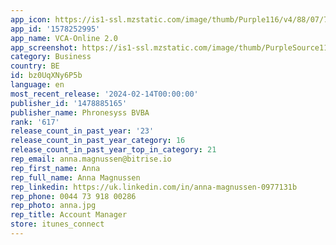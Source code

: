 ```yaml
---
app_icon: https://is1-ssl.mzstatic.com/image/thumb/Purple116/v4/88/07/71/88077147-822b-3e18-af64-4c74a9d5a15a/AppIcon-vca-0-0-1x_U007emarketing-0-7-0-0-85-220.png/1024x1024bb.png
app_id: '1578252995'
app_name: VCA-Online 2.0
app_screenshot: https://is1-ssl.mzstatic.com/image/thumb/PurpleSource115/v4/e9/2a/84/e92a8432-97f7-30c6-1df1-aa988446eb8b/85c817d0-fb5f-4229-a363-8b151c68c2f9_Simulator_Screen_Shot_-_iPhone_11_Pro_Max_-_2021-09-15_at_10.54.50.png/1242x2688bb.png
category: Business
country: BE
id: bz0UqXNy6P5b
language: en
most_recent_release: '2024-02-14T00:00:00'
publisher_id: '1478885165'
publisher_name: Phronesyss BVBA
rank: '617'
release_count_in_past_year: '23'
release_count_in_past_year_category: 16
release_count_in_past_year_top_in_category: 21
rep_email: anna.magnussen@bitrise.io
rep_first_name: Anna
rep_full_name: Anna Magnussen
rep_linkedin: https://uk.linkedin.com/in/anna-magnussen-0977131b
rep_phone: 0044 73 918 00286
rep_photo: anna.jpg
rep_title: Account Manager
store: itunes_connect
---
```

